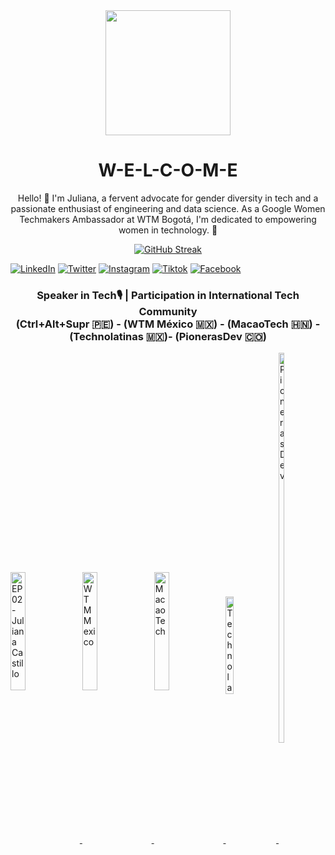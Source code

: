 <div align="center">
  <img width="200" src="https://user-images.githubusercontent.com/96964513/263136025-5585f2a4-4d9f-4be5-bf6d-a3dc2255eac7.png" />
  <h1>W-E-L-C-O-M-E</h1>
   
   <p align="center"> Hello! 👋 I'm Juliana, a fervent advocate for gender diversity in tech and a passionate enthusiast of engineering and data science. As a Google Women Techmakers Ambassador at WTM Bogotá, I'm dedicated to empowering women in technology. 🌟
 </p>
 
  <a href="https://git.io/streak-stats">
    <img src="https://streak-stats.demolab.com?user=jlianacastillo&theme=ocean-gradient" alt="GitHub Streak">
  </a>
</div>

[![LinkedIn](https://img.shields.io/static/v1.svg?label=LinkedIn&message=@jlianacastillo&logo=linkedin&style=flat&color=blue)](https://www.linkedin.com/in/jlianacastillo/)
[![Twitter](https://img.shields.io/static/v1.svg?label=twitter&message=@jlianacastillo&logo=twitter&style=flat&color=blue)](https://twitter.com/jlianacastillo)
[![Instagram](https://img.shields.io/static/v1.svg?label=instagram&message=@jlianacastillo&logo=instagram&style=flat&color=blue)](https://www.instagram.com/jlianacastillo/)
[![Tiktok](https://img.shields.io/static/v1.svg?label=tiktok&message=@jlianacastillo&logo=tiktok&style=flat&color=blue)](https://www.tiktok.com/@jlianacastillo)
[![Facebook](https://img.shields.io/static/v1.svg?label=facebook&message=@jliannacastillo&logo=facebook&style=flat&color=blue)](https://www.facebook.com/jliannacastillo)

    
<h3 align="center"> Speaker in Tech🎙️ | Participation in International Tech Community<br>(Ctrl+Alt+Supr 🇵🇪) - (WTM México 🇲🇽) - (MacaoTech 🇭🇳) - (Technolatinas 🇲🇽)- (PionerasDev 🇨🇴)</h3>
<a href="https://open.spotify.com/episode/2ARYfoQPDV1TqTLolFn04U" target="_blank">
  <img align="center" width="22%" src="https://user-images.githubusercontent.com/96964513/263137950-3ab81cee-8cde-45d9-b64b-3b7765f3334c.png" alt="EP 02 - Juliana Castillo">
</a>
<a href="https://www.facebook.com/wtmmxoficial/photos/a.101459299555580/145886835112826" target="_blank">
  <img align="center" width="22%" src="https://user-images.githubusercontent.com/96964513/263138142-f889c553-fdcb-47ab-b765-3c88e8d7d2e2.png" alt="WTM Mexico">
</a>
<a href="https://www.youtube.com/watch?v=fkYbnqTK0mM" target="_blank">
  <img align="center" width="22%" src="https://user-images.githubusercontent.com/96964513/263139247-dc4d15cf-5ca3-48b3-ac49-621b60da738f.jpeg" alt="MacaoTech">
</a>
<a href="https://www.youtube.com/watch?v=85duutROeSA" target="_blank">
  <img align="center" width="16%" height="20%" src="https://user-images.githubusercontent.com/96964513/263139813-850c7e6c-736e-4000-a130-d59e5a8e1b94.jpeg" alt="Technolatinas">
</a>
<a href="https://www.youtube.com/watch?v=EuFVGH1Uipo" target="_blank">
  <img align="center" width="13%" height="40%" src="https://user-images.githubusercontent.com/96964513/263141815-e8873464-aacd-41b4-81d2-dd40dbfebd4e.jpeg" alt="PionerasDev">
</a>




